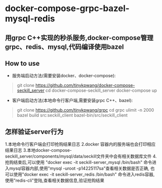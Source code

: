 # docker-compose-grpc-bazel-mysql-redis

## 用grpc C++实现的秒杀服务,docker-compose管理grpc、redis、mysql,代码编译使用bazel

## How to use
- 服务端启动方法(需要安装docker、docker-compose):
> git clone https://github.com/tinykpwang/docker-compose-seckill_server
> cd docker-compose-seckill_server
> docker-compose up

- 客户端启动方法(本地命令行客户端,需要安装grpc C++、bazel):
> git clone https://github.com/tinykpwang/grpc
> cd grpc
> ulimit -n 2000
> bazel build src:seckill_client
> bazel-bin/src/seckill_client

## 怎样验证server行为
1.本地命令行客户端会打印抢购结果日志
2.docker 容器内的服务端也会打印相应结果日志
3.本地docker-compose-seckill_server/components/mysql/data/seckill文件夹中会有相关数据库文件
4.抢购结束后,可以使用 "docker exec -it seckill-server_mysql /bin/bash" 命令进入mysql容器内部,使用"mysql -uroot -p14225117sa"查看相关数据是否正确,  也可以使用"docker exec -it seckill-server_redis /bin/bash" 命令进入redis容器,使用"redis-cli"登陆,查看相关数据信息,验证抢购结果



